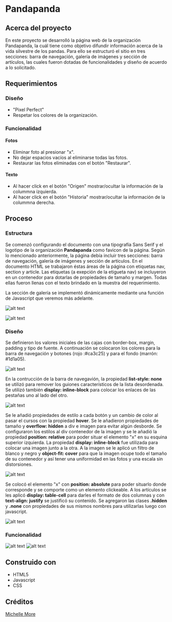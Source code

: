 # Pandapanda

## Acerca del proyecto

En este proyecto se desarrolló la página web de la organización Pandapanda, la cuál tiene como objetivo difundir información acerca de la vida silvestre de los pandas. Para ello se estructuró el sitio en tres secciones: barra de navegación, galería de imágenes y sección de artículos, las cuales fueron dotadas de funcionalidades y diseño de acuerdo a lo solicitado.

## Requerimientos

### Diseño

+ "Pixel Perfect"
+ Respetar los colores de la organización.

### Funcionalidad

#### Fotos
+ Eliminar foto al presionar "x".
+ No dejar espacios vacíos al eliminarse todas las fotos.
+ Restaurar las fotos eliminadas con el botón "Restaurar".

#### Texto
+ Al hacer click en el botón "Origen" mostrar/ocultar la información de la colummna izquierda.
+ Al hacer click en el botón "Historia" mostrar/ocultar la información de la colummna derecha.

## Proceso

### Estructura
Se comenzó configurando el documento con una tipografía Sans Serif y el logotipo de la organización **Pandapanda** como favicon de la página. Según lo mencionado anteriormente, la página debía incluir tres secciones: barra de navegación, galería de imágenes y sección de artículos. En el documento HTML se trabajaron éstas áreas de la página con etiquetas nav, section y article. Las etiquetas (a exepción de la etigueta nav) se incluyeron en un contenedor para dotarlas de propiedades de tamaño y margen. Todas ellas fueron llenas con el texto brindado en la muestra del requerimiento.

La sección de galería se implementó dinámicamente mediante una función de Javascript que veremos más adelante.

![alt text](screenshots/html2.png "Barra de navegación")

![alt text](screenshots/html2.png "Sección de galería y artículos")

### Diseño
Se definieron los valores iniciales de las cajas con border-box, margin, padding y tipo de fuente. A continuación se colocaron los colores para la barra de navegación y botones (rojo :#ca3c25) y para el fondo (marrón: #1d1a05).

![alt text](screenshots/css1.png "Sección de galería y artículos")

En la contrucción de la barra de navegavión, la propiedad **list-style: none** se utilizó para remover los guiones característicos de la lista desordenada. Se utilizó también **display: inline-block** para colocar los enlaces de las pestañas uno al lado del otro.

![alt text](screenshots/css2.png "Sección de galería y artículos")

Se le añadió propiedades de estilo a cada botón y un cambio de color al pasar el cursos con la propiedad **hover**. 
Se le añadieron propiedades de tamaño y **overflow: hidden** a div e imagen para evitar algún desborde. 
Se configuraron los estilos al div contenedor de la imagen y se le añadió la propiedad **position: relative** para poder situar el elemento "x" en su esquina superior izquierda. La propiedad **display: inline-block** fue utilizada para colocar una imagen junto a la otra. 
A la imagen se le aplicó un filtro de blanco y negro y **object-fit: cover** para que la imagen ocupe todo el tamaño de su contenedor  y así tener una uniformidad en las fotos y una escala sin distorsiones.

![alt text](screenshots/css3.png "Sección de galería y artículos")

Se colocó el elemento "x" con **position: absolute** para poder situarlo donde corresponde y se comporte como un elemento clickeable.
A los artículos se les aplicó **display: table-cell** para darles el formato de dos columnas y con **text-align: justify** se justificó su contenido.
Se agregaron las clases **.hidden** y **.none** con propiedades de sus mismos nombres para utilizarlas luego con javascript.

![alt text](screenshots/css4.png "Sección de galería y artículos")

### Funcionalidad
![alt text](screenshots/js2.png "Función para crear galería de imágenes")
![alt text](screenshots/js1.png "Funcionalidad en botones y ocultar fotos")

## Construido con
+ HTML5
+ Javascript
+ CSS

## Créditos
[Michelle More](https://github.com/Mishmore/)


